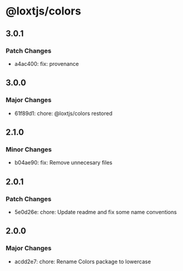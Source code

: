 # @loxtjs/colors

## 3.0.1

### Patch Changes

- a4ac400: fix: provenance

## 3.0.0

### Major Changes

- 61f89d1: chore: @loxtjs/colors restored

## 2.1.0

### Minor Changes

- b04ae90: fix: Remove unnecesary files

## 2.0.1

### Patch Changes

- 5e0d26e: chore: Update readme and fix some name conventions

## 2.0.0

### Major Changes

- acdd2e7: chore: Rename Colors package to lowercase
